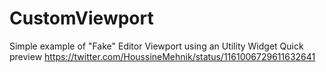 # CustomViewport
 Simple example of "Fake" Editor Viewport using an Utility Widget
Quick preview https://twitter.com/HoussineMehnik/status/1161006729611632641
